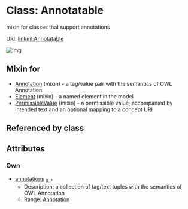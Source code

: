 
# Class: Annotatable


mixin for classes that support annotations

URI: [linkml:Annotatable](https://w3id.org/linkml/Annotatable)


![img](http://yuml.me/diagram/nofunky;dir:TB/class/[Annotation],[Annotation]<annotations%200..*-++[Annotatable],[PermissibleValue]uses%20-.->[Annotatable],[Element]uses%20-.->[Annotatable],[Annotation]uses%20-.->[Annotatable],[PermissibleValue],[Element])

## Mixin for

 * [Annotation](Annotation.md) (mixin)  - a tag/value pair with the semantics of OWL Annotation
 * [Element](Element.md) (mixin)  - a named element in the model
 * [PermissibleValue](PermissibleValue.md) (mixin)  - a permissible value, accompanied by intended text and an optional mapping to a concept URI

## Referenced by class


## Attributes


### Own

 * [annotations](annotations.md)  <sub>0..\*</sub>
     * Description: a collection of tag/text tuples with the semantics of OWL Annotation
     * Range: [Annotation](Annotation.md)
